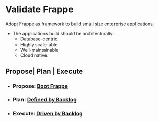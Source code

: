 # Validate Frappe 

Adopt Frappe as framework to build small size enterprise applications.  

- The applications build should be architecturally: 
	- Database-centric.
	- Highly scale-able.
	- Well-maintainable.
	- Cloud native.

## Propose| Plan | Execute

- ### Propose: [Boot Frappe](https://github.com/mak-aravind/mak-obsidian-missionOneDoubleO/blob/main/missionOneDoubleO/Frappe/notes/Outset-Frappe-Bench.md)
- ### Plan: [Defined by Backlog](https://github.com/mak-aravind/mak-obsidian-missionOneDoubleO/blob/main/missionOneDoubleO/Frappe/notes/Backlog/Backlog(02-Mar-2023%20to%2015-Mar-2023).md)
- ### Execute: [Driven by Backlog](https://github.com/mak-aravind/mak-obsidian-missionOneDoubleO/blob/main/missionOneDoubleO/Frappe/notes/execution/BacklogDrivenExecution.md)